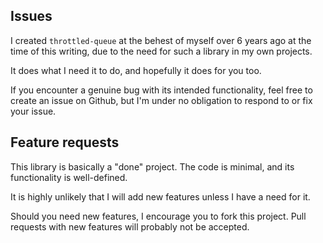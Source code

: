 ## Issues
I created `throttled-queue` at the behest of myself over 6 years ago at the time of this writing, due to the need for such a library in my own projects.

It does what I need it to do, and hopefully it does for you too.

If you encounter a genuine bug with its intended functionality, feel free to create an issue on Github, but I'm under no obligation to respond to or fix your issue.

## Feature requests
This library is basically a "done" project. The code is minimal, and its functionality is well-defined.

It is highly unlikely that I will add new features unless I have a need for it.

Should you need new features, I encourage you to fork this project. Pull requests with new features will probably not be accepted.
